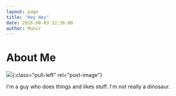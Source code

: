 ```yaml
---
layout: page
title: "Hey Hey"
date: 2016-08-03 12:36:00
author: Munir
---
```


# About Me

![](https://s-media-cache-ak0.pinimg.com/236x/ae/09/51/ae0951b7290aff345314e95a05b66ca5.jpg){:class="pull-left" rel="post-image"}

I'm a guy who does things and likes stuff. I'm not really a dinosaur.
